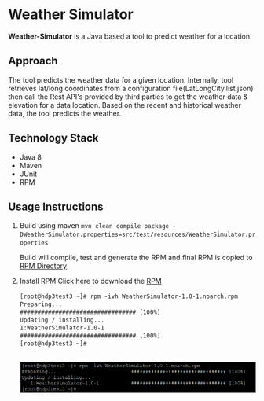 # Weather Simulator

**Weather-Simulator** is a Java based a tool to predict weather for a location.

## Approach
The tool predicts the weather data for a given location. Internally, tool retrieves lat/long coordinates from a configuration file(LatLongCity.list.json) then call the Rest API's provided by third parties to get the weather data & elevation for a data location. Based on the recent and historical weather data, the tool predicts the weather.

## Technology Stack
* Java 8
* Maven
* JUnit
* RPM

## Usage Instructions
1. Build using maven 
    ```mvn clean compile package -DWeatherSimulator.properties=src/test/resources/WeatherSimulator.properties```

	Build will compile, test and generate the RPM and final RPM is copied to [RPM Directory](RPM/)
	
2. Install RPM
Click here to download the [RPM](https://github.com/AnalyticsApps/WeatherSimulator/raw/master/RPM/WeatherSimulator-1.0-1.noarch.rpm)
    ```
    [root@hdp3test3 ~]# rpm -ivh WeatherSimulator-1.0-1.noarch.rpm
	Preparing...                          ################################# [100%]
	Updating / installing...
	1:WeatherSimulator-1.0-1           ################################# [100%]
	[root@hdp3test3 ~]#

    
    ```
    ![](image/1_Install.png)

<br> 